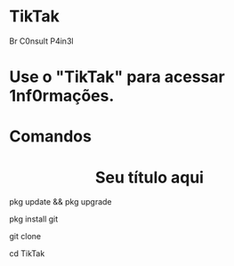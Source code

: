 # TikTak
Br C0nsult P4in3l
# Use o "TikTak" para acessar 1nf0rmações.
# 
# Comandos
<h1 align="center"> Seu título aqui </h1>
pkg update && pkg upgrade

pkg install git

git clone 

cd TikTak


